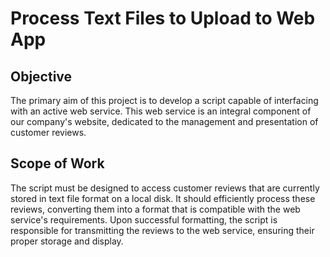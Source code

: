 # Process Text Files to Upload to Web App

## Objective
The primary aim of this project is to develop a script capable of interfacing with an active web service. This web service is an integral component of our company's website, dedicated to the management and presentation of customer reviews.

## Scope of Work

The script must be designed to access customer reviews that are currently stored in text file format on a local disk.
It should efficiently process these reviews, converting them into a format that is compatible with the web service's requirements.
Upon successful formatting, the script is responsible for transmitting the reviews to the web service, ensuring their proper storage and display.
